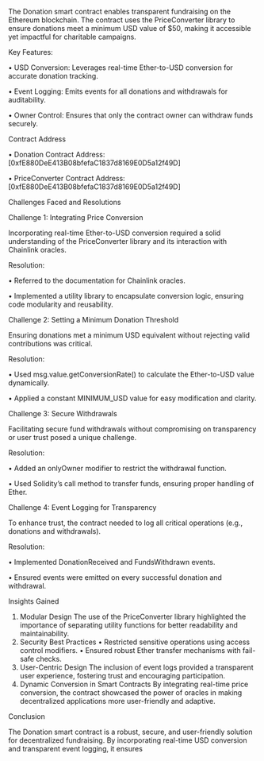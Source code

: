 The Donation smart contract enables transparent fundraising on the Ethereum blockchain. 
The contract uses the PriceConverter library to ensure donations meet a minimum USD value of $50, 
making it accessible yet impactful for charitable campaigns.

Key Features:

•	USD Conversion: Leverages real-time Ether-to-USD conversion for accurate donation tracking.

•	Event Logging: Emits events for all donations and withdrawals for auditability.

•	Owner Control: Ensures that only the contract owner can withdraw funds securely.

Contract Address

•	Donation Contract Address: [0xfE880DeE413B08bfefaC1837d8169E0D5a12f49D]

•	PriceConverter Contract Address: [0xfE880DeE413B08bfefaC1837d8169E0D5a12f49D]

Challenges Faced and Resolutions

Challenge 1: Integrating Price Conversion

Incorporating real-time Ether-to-USD conversion required a solid understanding of the PriceConverter library and its interaction with Chainlink oracles.

Resolution:

•	Referred to the documentation for Chainlink oracles.

•	Implemented a utility library to encapsulate conversion logic, ensuring code modularity and reusability.

Challenge 2: Setting a Minimum Donation Threshold

Ensuring donations met a minimum USD equivalent without rejecting valid contributions was critical.

Resolution:

•	Used msg.value.getConversionRate() to calculate the Ether-to-USD value dynamically.

•	Applied a constant MINIMUM_USD value for easy modification and clarity.

Challenge 3: Secure Withdrawals

Facilitating secure fund withdrawals without compromising on transparency or user trust posed a unique challenge.

Resolution:

•	Added an onlyOwner modifier to restrict the withdrawal function.

•	Used Solidity’s call method to transfer funds, ensuring proper handling of Ether.

Challenge 4: Event Logging for Transparency

To enhance trust, the contract needed to log all critical operations (e.g., donations and withdrawals).

Resolution:

•	Implemented DonationReceived and FundsWithdrawn events.

•	Ensured events were emitted on every successful donation and withdrawal.

Insights Gained

1. Modular Design
The use of the PriceConverter library highlighted the importance of separating utility functions for better readability and maintainability.
2. Security Best Practices
•	Restricted sensitive operations using access control modifiers.
•	Ensured robust Ether transfer mechanisms with fail-safe checks.
3. User-Centric Design
The inclusion of event logs provided a transparent user experience, fostering trust and encouraging participation.
4. Dynamic Conversion in Smart Contracts
By integrating real-time price conversion, the contract showcased the power of oracles in making decentralized applications more user-friendly and adaptive.

Conclusion

The Donation smart contract is a robust, secure,
and user-friendly solution for decentralized fundraising. 
By incorporating real-time USD conversion and transparent event logging, it ensures 
